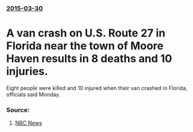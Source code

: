 ### [2015-03-30](/news/2015/03/30/index.md)

# A van crash on U.S. Route 27 in Florida near the town of Moore Haven results in 8 deaths and 10 injuries. 

Eight people were killed and 10 injured when their van crashed in Florida, officials said Monday.


### Source:

1. [NBC News](http://www.nbcnews.com/news/us-news/florida-van-crash-leaves-8-dead-10-injured-n332376)
